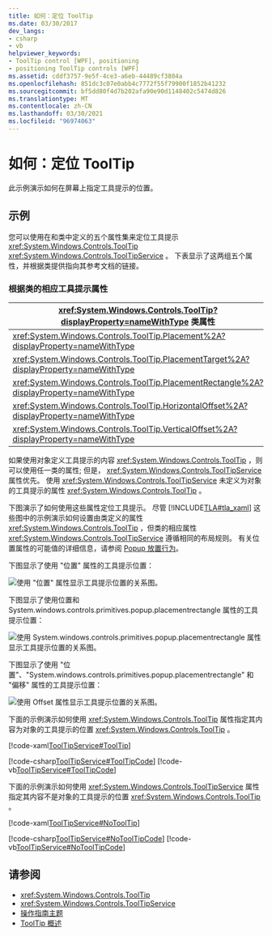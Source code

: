 ```yaml
---
title: 如何：定位 ToolTip
ms.date: 03/30/2017
dev_langs:
- csharp
- vb
helpviewer_keywords:
- ToolTip control [WPF], positioning
- positioning ToolTip controls [WPF]
ms.assetid: cddf3757-9e5f-4ce3-a6eb-44489cf3804a
ms.openlocfilehash: 851dc3c07e0abb4c7772f55f79900f1852b41232
ms.sourcegitcommit: bf5dd80f4d7b202afa90e90d1148402c5474d826
ms.translationtype: MT
ms.contentlocale: zh-CN
ms.lasthandoff: 03/30/2021
ms.locfileid: "96974063"
---
```

# <a name="how-to-position-a-tooltip"></a>如何：定位 ToolTip
此示例演示如何在屏幕上指定工具提示的位置。  
  
## <a name="example"></a>示例  
 您可以使用在和类中定义的五个属性集来定位工具提示 <xref:System.Windows.Controls.ToolTip> <xref:System.Windows.Controls.ToolTipService> 。 下表显示了这两组五个属性，并根据类提供指向其参考文档的链接。  
  
### <a name="corresponding-tooltip-properties-according-to-class"></a>根据类的相应工具提示属性  
  
|<xref:System.Windows.Controls.ToolTip?displayProperty=nameWithType> 类属性|<xref:System.Windows.Controls.ToolTipService?displayProperty=nameWithType> 类属性|  
|--------------------------------------------------------------------------------------------------------------------------------------------------------------|---------------------------------------------------------------------------------------------------------------------------------------------------------------------|  
|<xref:System.Windows.Controls.ToolTip.Placement%2A?displayProperty=nameWithType>|<xref:System.Windows.Controls.ToolTipService.Placement%2A?displayProperty=nameWithType>|  
|<xref:System.Windows.Controls.ToolTip.PlacementTarget%2A?displayProperty=nameWithType>|<xref:System.Windows.Controls.ToolTipService.PlacementTarget%2A?displayProperty=nameWithType>|  
|<xref:System.Windows.Controls.ToolTip.PlacementRectangle%2A?displayProperty=nameWithType>|<xref:System.Windows.Controls.ToolTipService.PlacementRectangle%2A?displayProperty=nameWithType>|  
|<xref:System.Windows.Controls.ToolTip.HorizontalOffset%2A?displayProperty=nameWithType>|<xref:System.Windows.Controls.ToolTipService.HorizontalOffset%2A?displayProperty=nameWithType>|  
|<xref:System.Windows.Controls.ToolTip.VerticalOffset%2A?displayProperty=nameWithType>|<xref:System.Windows.Controls.ToolTipService.VerticalOffset%2A?displayProperty=nameWithType>|  
  
 如果使用对象定义工具提示的内容 <xref:System.Windows.Controls.ToolTip> ，则可以使用任一类的属性; 但是， <xref:System.Windows.Controls.ToolTipService> 属性优先。 使用 <xref:System.Windows.Controls.ToolTipService> 未定义为对象的工具提示的属性 <xref:System.Windows.Controls.ToolTip> 。  
  
 下图演示了如何使用这些属性定位工具提示。 尽管 [!INCLUDE[TLA#tla_xaml](../../../includes/tlasharptla-xaml-md.md)] 这些图中的示例演示如何设置由类定义的属性 <xref:System.Windows.Controls.ToolTip> ，但类的相应属性 <xref:System.Windows.Controls.ToolTipService> 遵循相同的布局规则。 有关位置属性的可能值的详细信息，请参阅 [Popup 放置行为](popup-placement-behavior.md)。  

 下图显示了使用 "位置" 属性的工具提示位置：  
  
 ![使用 "位置" 属性显示工具提示位置的关系图。](./media/how-to-position-a-tooltip/tooltip-placement-property.png)

 下图显示了使用位置和 System.windows.controls.primitives.popup.placementrectangle 属性的工具提示位置：

 ![使用 System.windows.controls.primitives.popup.placementrectangle 属性显示工具提示位置的关系图。](./media/how-to-position-a-tooltip/tooltip-placement-rectangle-property.png)  

 下图显示了使用 "位置"、"System.windows.controls.primitives.popup.placementrectangle" 和 "偏移" 属性的工具提示位置：
  
 ![使用 Offset 属性显示工具提示位置的关系图。](./media/how-to-position-a-tooltip/tooltip-placement-offset-property.png)

 下面的示例演示如何使用 <xref:System.Windows.Controls.ToolTip> 属性指定其内容为对象的工具提示的位置 <xref:System.Windows.Controls.ToolTip> 。  
  
 [!code-xaml[ToolTipService#ToolTip](~/samples/snippets/csharp/VS_Snippets_Wpf/ToolTipService/CSharp/Pane1.xaml#tooltip)]  
  
 [!code-csharp[ToolTipService#ToolTipCode](~/samples/snippets/csharp/VS_Snippets_Wpf/ToolTipService/CSharp/Pane1.xaml.cs#tooltipcode)]
 [!code-vb[ToolTipService#ToolTipCode](~/samples/snippets/visualbasic/VS_Snippets_Wpf/ToolTipService/visualbasic/pane1.xaml.vb#tooltipcode)]  
  
 下面的示例演示如何使用 <xref:System.Windows.Controls.ToolTipService> 属性指定其内容不是对象的工具提示的位置 <xref:System.Windows.Controls.ToolTip> 。  
  
 [!code-xaml[ToolTipService#NoToolTip](~/samples/snippets/csharp/VS_Snippets_Wpf/ToolTipService/CSharp/Pane1.xaml#notooltip)]  
  
 [!code-csharp[ToolTipService#NoToolTipCode](~/samples/snippets/csharp/VS_Snippets_Wpf/ToolTipService/CSharp/Pane1.xaml.cs#notooltipcode)]
 [!code-vb[ToolTipService#NoToolTipCode](~/samples/snippets/visualbasic/VS_Snippets_Wpf/ToolTipService/visualbasic/pane1.xaml.vb#notooltipcode)]  
  
## <a name="see-also"></a>请参阅

- <xref:System.Windows.Controls.ToolTip>
- <xref:System.Windows.Controls.ToolTipService>
- [操作指南主题](tooltip-how-to-topics.md)
- [ToolTip 概述](tooltip-overview.md)
